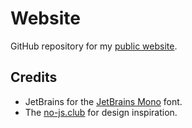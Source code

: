# Website

GitHub repository for my [public website](https://MontanaRBriggs.dev).

## Credits

* JetBrains for the [JetBrains Mono](https://www.jetbrains.com/lp/mono/) font.
* The [no-js.club](https://no-js.club) for design inspiration.